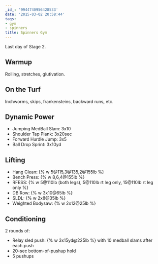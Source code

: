 ```yaml
---
_id_: '9944740956428533'
date: '2015-03-02 20:58:44'
tags:
- gym
- spinners
title: Spinners Gym
---
```


Last day of Stage 2.

## Warmup

Rolling, stretches, glutivation.

## On the Turf

Inchworms, skips, frankensteins, backward runs, etc.

## Dynamic Power

- Jumping MedBall Slam: 3x10
- Shoulder Tap Plank: 3x20sec
- Forward Hurdle Jump: 3x5
- Ball Drop Sprint: 3x10yd

## Lifting

- Hang Clean: {% w 5@115,3@135,2@155lb %}
- Bench Press: {% w 8,6,4@155lb %}
- RFESS: {% w 5@110lb (both legs), 5@110lb rt leg only, 15@110lb rt leg only %}
- DB Row: {% w 3x10@65lb %}
- SLDL: {% w 2x8@35lb %}
- Weighted Bodysaw: {% w 2x12@25lb %}

## Conditioning

2 rounds of:

- Relay sled push: {% w 3x15yd@225lb %} with 10 medball slams after each push
- 20-sec bottom-of-pushup hold
- 5 pushups
